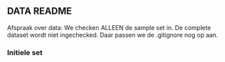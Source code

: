 ## DATA README ##

Afspraak over data: We checken ALLEEN de sample set in. De complete dataset wordt niet
ingechecked. Daar passen we de .gitignore nog op aan.


### Initiele set ###

